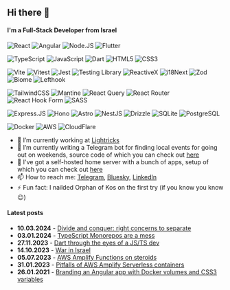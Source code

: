 ## Hi there 👋

#### I'm a Full-Stack Developer from Israel

![React](https://img.shields.io/badge/React-20232A?style=for-the-badge&logo=react&logoColor=white)
![Angular](https://img.shields.io/badge/Angular-DD0031?style=for-the-badge&logo=angular&logoColor=white)
![Node.JS](https://img.shields.io/badge/Node.js-43853D?style=for-the-badge&logo=node.js&logoColor=white)
![Flutter](https://img.shields.io/badge/Flutter-02569B?style=for-the-badge&logo=flutter&logoColor=white)

![TypeScript](https://img.shields.io/badge/TypeScript-007ACC?style=for-the-badge&logo=typescript&logoColor=white)
![JavaScript](https://img.shields.io/badge/JavaScript-F7DF1E?style=for-the-badge&logo=JavaScript&logoColor=black)
![Dart](https://img.shields.io/badge/Dart-0175C2?style=for-the-badge&logo=dart&logoColor=white)
![HTML5](https://img.shields.io/badge/HTML5-E34F26?style=for-the-badge&logo=html5&logoColor=white)
![CSS3](https://img.shields.io/badge/CSS3-1572B6?style=for-the-badge&logo=css3&logoColor=white)

![Vite](https://img.shields.io/badge/Vite-646CFF?style=for-the-badge&logo=vite&logoColor=white)
![Vitest](https://img.shields.io/badge/Vitest-6E9F18?style=for-the-badge&logo=Vitest&logoColor=white)
![Jest](https://img.shields.io/badge/Jest-323330?style=for-the-badge&logo=Jest&logoColor=white)
![Testing Library](https://img.shields.io/badge/Testing_Library-E33332?style=for-the-badge&logo=TestingLibrary&logoColor=white)
![ReactiveX](https://img.shields.io/badge/ReactiveX-B7178C?style=for-the-badge&logo=ReactiveX&logoColor=white)
![i18Next](https://img.shields.io/badge/i18Next-26A69A?style=for-the-badge&logo=i18Next&logoColor=white)
![Zod](https://img.shields.io/badge/zod-3E67B1?style=for-the-badge&logo=zod&logoColor=white)
![Biome](https://img.shields.io/badge/Biome-60A5FA?style=for-the-badge&logo=Biome&logoColor=white)
![Lefthook](https://img.shields.io/badge/Lefthook-FF1E1E?style=for-the-badge&logo=Lefthook&logoColor=white)

![TailwindCSS](https://img.shields.io/badge/Tailwind_CSS-38B2AC?style=for-the-badge&logo=tailwind-css&logoColor=white)
![Mantine](https://img.shields.io/badge/Mantine-339AF0?style=for-the-badge&logo=Mantine&logoColor=white)
![React Query](https://img.shields.io/badge/react_query-FF4154?style=for-the-badge&logo=reactquery&logoColor=white)
![React Router](https://img.shields.io/badge/react_router-CA4245?style=for-the-badge&logo=reactrouter&logoColor=white)
![React Hook Form](https://img.shields.io/badge/react_hook_form-EC5990?style=for-the-badge&logo=reacthookform&logoColor=white)
![SASS](https://img.shields.io/badge/Sass-CC6699?style=for-the-badge&logo=sass&logoColor=white)

![Express.JS](https://img.shields.io/badge/Express.js-404D59?style=for-the-badge&logo=express)
![Hono](https://img.shields.io/badge/Hono-E36002?style=for-the-badge&logo=hono&logoColor=white)
![Astro](https://img.shields.io/badge/Astro-BC52EE?style=for-the-badge&logo=astro&logoColor=white)
![NestJS](https://img.shields.io/badge/NestJS-E0234E?style=for-the-badge&logo=nestjs&logoColor=white)
![Drizzle](https://img.shields.io/badge/Drizzle-C5F74F?style=for-the-badge&logo=drizzle&logoColor=black)
![SQLite](https://img.shields.io/badge/SQLite-07405E?style=for-the-badge&logo=sqlite&logoColor=white)
![PostgreSQL](https://img.shields.io/badge/PostgreSQL-316192?style=for-the-badge&logo=postgresql&logoColor=white)

![Docker](https://img.shields.io/badge/docker-%230db7ed.svg?style=for-the-badge&logo=docker&logoColor=white)
![AWS](https://img.shields.io/badge/Amazon_AWS-FF9900?style=for-the-badge&logo=amazonwebservices&logoColor=white)
![CloudFlare](https://img.shields.io/badge/Cloudflare-F38020?style=for-the-badge&logo=Cloudflare&logoColor=white)

- 🔭 I’m currently working at [Lightricks](https://www.lightricks.com/)
- 🌱 I’m currently writing a Telegram bot for finding local events for going out on weekends, source code of which you can check out [here](https://github.com/vorant94/sofash)
- 🐧 I've got a self-hosted home server with a bunch of apps, setup of which you can check out [here](https://github.com/vorant94/raspberry-pi)
- 📫 How to reach me: [Telegram](https://t.me/vorant94), [Bluesky](https://bsky.app/profile/vorant94.bsky.social), [LinkedIn](https://linkedin.com/in/vorant94/)
- ⚡ Fun fact: I nailded Orphan of Kos on the first try (if you know you know😉)

#### Latest posts

- **10.03.2024** - [Divide and conquer: right concerns to separate](posts/divide-and-conquer-right-concerns-to-separate/en.md)
- **03.01.2024** - [TypeScript Monorepos are a mess](posts/typescript-monorepos-are-a-mess/en.md)
- **27.11.2023** - [Dart through the eyes of a JS/TS dev](posts/dart-through-the-eyes-of-a-js-ts-dev/en.md)
- **14.10.2023** - [War in Israel](posts/war-in-israel/en.md)
- **05.07.2023** - [AWS Amplify Functions on steroids](posts/aws-amplify-functions-on-steroids/en.md)
- **31.01.2023** - [Pitfalls of AWS Amplify Serverless containers](posts/pitfalls-of-aws-amplify-serverless-containers/en.md)
- **26.01.2021** - [Branding an Angular app with Docker volumes and CSS3 variables](posts/branding-an-angular-app-with-docker-volumes-and-css3-variables/en.md)
